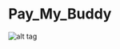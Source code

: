 # Pay_My_Buddy
![alt tag](https://www.google.fr/search?hl=fr&tbm=isch&sxsrf=ALeKk02XIIFK6Y3M47cnVzq6MLxWsXdhgQ%3A1586976873932&source=hp&biw=1366&bih=625&ei=aViXXuPfNczPgwfC-Rc&q=voitutre&oq=voitutre&gs_lcp=CgNpbWcQAzICCAAyBggAEAoQGDIGCAAQChAYMgYIABAKEBgyBggAEAoQGDoHCCMQ6gIQJzoECCMQJzoFCAAQgwFKHwgXEhswZzc3ZzMzNGcxNDdnNTRnNjBnMGcxODFnNjRKFQgYEhEwZzFnMWcxZzFnMWcwZzFnMVCxHViiKGD2K2gFcAB4AYABuwKIAaMIkgEHNC4yLjEuMZgBAKABAaoBC2d3cy13aXotaW1nsAEK&sclient=img&ved=0ahUKEwijuNbGjevoAhXM5-AKHcL8BQAQ4dUDCAc&uact=5#imgrc=qhefYz5p9nv8ZM)
